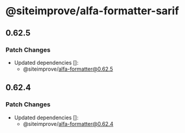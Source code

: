 # @siteimprove/alfa-formatter-sarif

## 0.62.5

### Patch Changes

- Updated dependencies []:
  - @siteimprove/alfa-formatter@0.62.5

## 0.62.4

### Patch Changes

- Updated dependencies []:
  - @siteimprove/alfa-formatter@0.62.4
